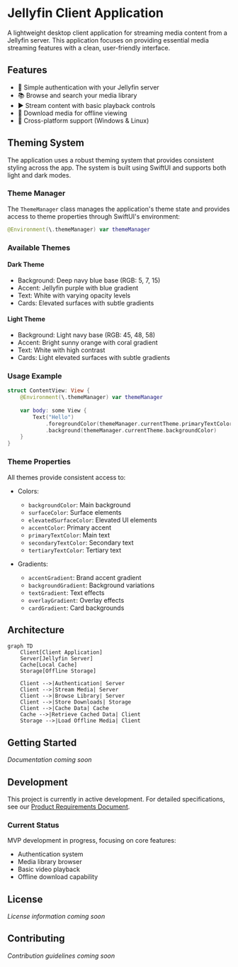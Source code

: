 # Jellyfin Client Application

A lightweight desktop client application for streaming media content from a Jellyfin server. This application focuses on providing essential media streaming features with a clean, user-friendly interface.

## Features

- 🔐 Simple authentication with your Jellyfin server
- 📚 Browse and search your media library
- ▶️ Stream content with basic playback controls
- 💾 Download media for offline viewing
- 📱 Cross-platform support (Windows & Linux)

## Theming System

The application uses a robust theming system that provides consistent styling across the app. The system is built using SwiftUI and supports both light and dark modes.

### Theme Manager

The `ThemeManager` class manages the application's theme state and provides access to theme properties through SwiftUI's environment:

```swift
@Environment(\.themeManager) var themeManager
```

### Available Themes

#### Dark Theme
- Background: Deep navy blue base (RGB: 5, 7, 15)
- Accent: Jellyfin purple with blue gradient
- Text: White with varying opacity levels
- Cards: Elevated surfaces with subtle gradients

#### Light Theme
- Background: Light navy base (RGB: 45, 48, 58)
- Accent: Bright sunny orange with coral gradient
- Text: White with high contrast
- Cards: Light elevated surfaces with subtle gradients

### Usage Example

```swift
struct ContentView: View {
    @Environment(\.themeManager) var themeManager
    
    var body: some View {
        Text("Hello")
            .foregroundColor(themeManager.currentTheme.primaryTextColor)
            .background(themeManager.currentTheme.backgroundColor)
    }
}
```

### Theme Properties

All themes provide consistent access to:

- Colors:
  - `backgroundColor`: Main background
  - `surfaceColor`: Surface elements
  - `elevatedSurfaceColor`: Elevated UI elements
  - `accentColor`: Primary accent
  - `primaryTextColor`: Main text
  - `secondaryTextColor`: Secondary text
  - `tertiaryTextColor`: Tertiary text

- Gradients:
  - `accentGradient`: Brand accent gradient
  - `backgroundGradient`: Background variations
  - `textGradient`: Text effects
  - `overlayGradient`: Overlay effects
  - `cardGradient`: Card backgrounds

## Architecture

```mermaid
graph TD
    Client[Client Application]
    Server[Jellyfin Server]
    Cache[Local Cache]
    Storage[Offline Storage]

    Client -->|Authentication| Server
    Client -->|Stream Media| Server
    Client -->|Browse Library| Server
    Client -->|Store Downloads| Storage
    Client -->|Cache Data| Cache
    Cache -->|Retrieve Cached Data| Client
    Storage -->|Load Offline Media| Client
```

## Getting Started

*Documentation coming soon*

## Development

This project is currently in active development. For detailed specifications, see our [Product Requirements Document](product-info/prd.md).

### Current Status

MVP development in progress, focusing on core features:
- Authentication system
- Media library browser
- Basic video playback
- Offline download capability

## License

*License information coming soon*

## Contributing

*Contribution guidelines coming soon*
